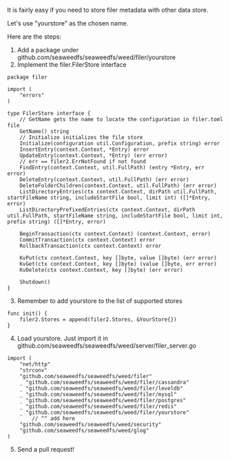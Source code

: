 It is fairly easy if you need to store filer metadata with other data store.

Let's use "yourstore" as the chosen name.

Here are the steps:
1. Add a package under github.com/seaweedfs/seaweedfs/weed/filer/yourstore
2. Implement the filer.FilerStore interface
```
package filer

import (
	"errors"
)

type FilerStore interface {
	// GetName gets the name to locate the configuration in filer.toml file
	GetName() string
	// Initialize initializes the file store
	Initialize(configuration util.Configuration, prefix string) error
	InsertEntry(context.Context, *Entry) error
	UpdateEntry(context.Context, *Entry) (err error)
	// err == filer2.ErrNotFound if not found
	FindEntry(context.Context, util.FullPath) (entry *Entry, err error)
	DeleteEntry(context.Context, util.FullPath) (err error)
	DeleteFolderChildren(context.Context, util.FullPath) (err error)
	ListDirectoryEntries(ctx context.Context, dirPath util.FullPath, startFileName string, includeStartFile bool, limit int) ([]*Entry, error)
	ListDirectoryPrefixedEntries(ctx context.Context, dirPath util.FullPath, startFileName string, includeStartFile bool, limit int, prefix string) ([]*Entry, error)

	BeginTransaction(ctx context.Context) (context.Context, error)
	CommitTransaction(ctx context.Context) error
	RollbackTransaction(ctx context.Context) error

	KvPut(ctx context.Context, key []byte, value []byte) (err error)
	KvGet(ctx context.Context, key []byte) (value []byte, err error)
	KvDelete(ctx context.Context, key []byte) (err error)

	Shutdown()
}

```

3. Remember to add yourstore to the list of supported stores
```
func init() {
	filer2.Stores = append(filer2.Stores, &YourStore{})
}
```
4. Load yourstore. Just import it in  github.com/seaweedfs/seaweedfs/weed/server/filer_server.go
```
import (
	"net/http"
	"strconv"
	"github.com/seaweedfs/seaweedfs/weed/filer"
	_ "github.com/seaweedfs/seaweedfs/weed/filer/cassandra"
	_ "github.com/seaweedfs/seaweedfs/weed/filer/leveldb"
	_ "github.com/seaweedfs/seaweedfs/weed/filer/mysql"
	_ "github.com/seaweedfs/seaweedfs/weed/filer/postgres"
	_ "github.com/seaweedfs/seaweedfs/weed/filer/redis"
	_ "github.com/seaweedfs/seaweedfs/weed/filer/yourstore"
        // ^^ add here
	"github.com/seaweedfs/seaweedfs/weed/security"
	"github.com/seaweedfs/seaweedfs/weed/glog"
)
```
5. Send a pull request!
